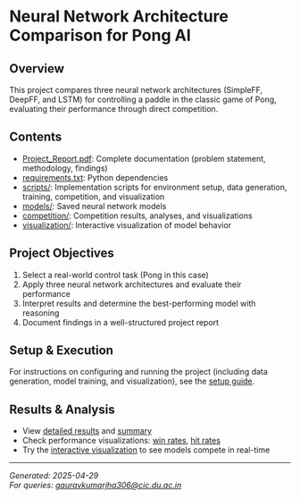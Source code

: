 # Neural Network Architecture Comparison for Pong AI

## Overview
This project compares three neural network architectures (SimpleFF, DeepFF, and LSTM) for controlling a paddle in the classic game of Pong, evaluating their performance through direct competition.

## Contents
- [Project_Report.pdf](./Project_Report.pdf): Complete documentation (problem statement, methodology, findings)
- [requirements.txt](./requirements.txt): Python dependencies
- [scripts/](./scripts/): Implementation scripts for environment setup, data generation, training, competition, and visualization
- [models/](./models/): Saved neural network models
- [competition/](./competition/): Competition results, analyses, and visualizations
- [visualization/](./visualization/): Interactive visualization of model behavior

## Project Objectives
1. Select a real-world control task (Pong in this case)
2. Apply three neural network architectures and evaluate their performance
3. Interpret results and determine the best-performing model with reasoning
4. Document findings in a well-structured project report

## Setup & Execution
For instructions on configuring and running the project (including data generation, model training, and visualization), see the [setup guide](./scripts/instructions.md).

## Results & Analysis
- View [detailed results](./competition/results/detailed_results.csv) and [summary](./competition/results/summary_results.csv)
- Check performance visualizations: [win rates](./competition/visualizations/win_rates.png), [hit rates](./competition/visualizations/hit_rates.png)
- Try the [interactive visualization](./visualization/pong_visualization.html) to see models compete in real-time

---
*Generated: 2025-04-29*  
*For queries: gauravkumarjha306@cic.du.ac.in*
